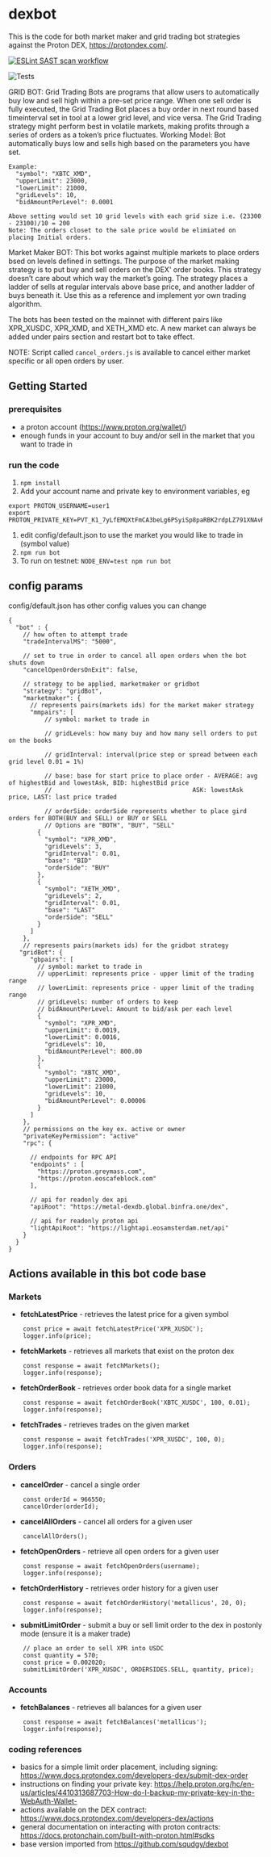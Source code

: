 # dexbot

This is the code for both market maker and grid trading bot strategies against the Proton DEX, https://protondex.com/.

[![ESLint SAST scan workflow](https://github.com/squdgy/dexbot/actions/workflows/eslint.yml/badge.svg?event=push)](https://github.com/squdgy/dexbot/security/code-scanning)

![Tests](https://github.com/squdgy/dexbot/actions/workflows/test.js.yml/badge.svg?event=push)

GRID BOT:
  Grid Trading Bots are programs that allow users to automatically buy low and sell high within a pre-set price range. When one sell order is fully executed, the Grid Trading Bot places a buy order in next round based timeinterval set in tool at a lower grid level, and vice versa. The Grid Trading strategy might perform best in volatile markets, making profits through a series of orders as a token’s price fluctuates.
  Working Model:
    Bot automatically buys low and sells high based on the parameters you have set.
    
    Example:
      "symbol": "XBTC_XMD",
      "upperLimit": 23000,
      "lowerLimit": 21000,
      "gridLevels": 10,
      "bidAmountPerLevel": 0.0001

    Above setting would set 10 grid levels with each grid size i.e. (23300 - 23100)/10 = 200
    Note: The orders closet to the sale price would be elimiated on placing Initial orders.

Market Maker BOT:
 This bot works against multiple markets to place orders bsed on levels defined in settings. The purpose of the market making strategy is to put buy and sell orders on the DEX' order books. This strategy doesn’t care about which way the market’s going. The strategy places a ladder of sells at regular intervals above base price, and another ladder of buys beneath it. Use this as a reference and implement yor own trading algorithm.

The bots has been tested on the mainnet with different pairs like XPR_XUSDC, XPR_XMD, and XETH_XMD etc. A new market can always be added under pairs section and restart bot to take effect.

NOTE: Script called `cancel_orders.js` is available to cancel either market specific or all open orders by user.

## Getting Started

### prerequisites
- a proton account (https://www.proton.org/wallet/)
- enough funds in your account to buy and/or sell in the market that you want to trade in

### run the code
1. `npm install`
1. Add your account name and private key to environment variables, eg
```
export PROTON_USERNAME=user1
export PROTON_PRIVATE_KEY=PVT_K1_7yLfEMQXtFmCA3beLg6PSyiSp8paRBK2rdpLZ791XNAvRggXu
```
1. edit config/default.json to use the market you would like to trade in (symbol value)
1. `npm run bot`
1. To run on testnet: `NODE_ENV=test npm run bot`

## config params
config/default.json has other config values you can change
```
{
  "bot" : {
    // how often to attempt trade
    "tradeIntervalMS": "5000",

    // set to true in order to cancel all open orders when the bot shuts down
    "cancelOpenOrdersOnExit": false,

    // strategy to be applied, marketmaker or gridbot
    "strategy": "gridBot",
    "marketmaker": {
      // represents pairs(markets ids) for the market maker strategy
      "mmpairs": [
          // symbol: market to trade in

          // gridLevels: how many buy and how many sell orders to put on the books

          // gridInterval: interval(price step or spread between each grid level 0.01 = 1%)

          // base: base for start price to place order - AVERAGE: avg of highestBid and lowestAsk, BID: highestBid price
          //                                       ASK: lowestAsk price, LAST: last price traded

          // orderSide: orderSide represents whether to place gird orders for BOTH(BUY and SELL) or BUY or SELL
          // Options are "BOTH", "BUY", "SELL"
        {
          "symbol": "XPR_XMD",
          "gridLevels": 3,
          "gridInterval": 0.01,
          "base": "BID"
          "orderSide": "BUY"
        },
        {
          "symbol": "XETH_XMD",
          "gridLevels": 2,
          "gridInterval": 0.01,
          "base": "LAST"
          "orderSide": "SELL"
        }
      ]
    },
    // represents pairs(markets ids) for the gridbot strategy
   "gridBot": {
      "gbpairs": [
        // symbol: market to trade in
        // upperLimit: represents price - upper limit of the trading range
        // lowerLimit: represents price - upper limit of the trading range
        // gridLevels: number of orders to keep
        // bidAmountPerLevel: Amount to bid/ask per each level
        {
          "symbol": "XPR_XMD",
          "upperLimit": 0.0019,
          "lowerLimit": 0.0016,
          "gridLevels": 10,
          "bidAmountPerLevel": 800.00
        },
        {
          "symbol": "XBTC_XMD",
          "upperLimit": 23000,
          "lowerLimit": 21000,
          "gridLevels": 10,
          "bidAmountPerLevel": 0.00006
        }   
      ]
    },
    // permissions on the key ex. active or owner
    "privateKeyPermission": "active"
    "rpc": {

      // endpoints for RPC API
      "endpoints" : [
        "https://proton.greymass.com",
        "https://proton.eoscafeblock.com"
      ],

      // api for readonly dex api
      "apiRoot": "https://metal-dexdb.global.binfra.one/dex",

      // api for readonly proton api
      "lightApiRoot": "https://lightapi.eosamsterdam.net/api"
    }
  }
}
```

## Actions available in this bot code base

### Markets
- **fetchLatestPrice** - retrieves the latest price for a given symbol
```
    const price = await fetchLatestPrice('XPR_XUSDC');
    logger.info(price);
```
- **fetchMarkets** - retrieves all markets that exist on the proton dex
```
    const response = await fetchMarkets();
    logger.info(response);
```
- **fetchOrderBook** - retrieves order book data for a single market
```
    const response = await fetchOrderBook('XBTC_XUSDC', 100, 0.01);
    logger.info(response);
```
- **fetchTrades** - retrieves trades on the given market
```
    const response = await fetchTrades('XPR_XUSDC', 100, 0);
    logger.info(response);
```

### Orders
- **cancelOrder** - cancel a single order
```
    const orderId = 966550;
    cancelOrder(orderId);
```
- **cancelAllOrders** - cancel all orders for a given user
```
    cancelAllOrders();
```
- **fetchOpenOrders** - retrieve all open orders for a given user
```
    const response = await fetchOpenOrders(username);
    logger.info(response);
```
- **fetchOrderHistory** - retrieves order history for a given user
```
    const response = await fetchOrderHistory('metallicus', 20, 0);
    logger.info(response);
```
- **submitLimitOrder** - submit a buy or sell limit order to the dex in postonly mode (ensure it is a maker trade)
```
    // place an order to sell XPR into USDC
    const quantity = 570;
    const price = 0.002020;
    submitLimitOrder('XPR_XUSDC', ORDERSIDES.SELL, quantity, price);
```

### Accounts
- **fetchBalances** - retrieves all balances for a given user
```    
    const response = await fetchBalances('metallicus');
    logger.info(response);
```

### coding references
- basics for a simple limit order placement, including signing: https://www.docs.protondex.com/developers-dex/submit-dex-order
- instructions on finding your private key: https://help.proton.org/hc/en-us/articles/4410313687703-How-do-I-backup-my-private-key-in-the-WebAuth-Wallet-
- actions available on the DEX contract: https://www.docs.protondex.com/developers-dex/actions
- general documentation on interacting with proton contracts: https://docs.protonchain.com/built-with-proton.html#sdks
- base version imported from https://github.com/squdgy/dexbot
